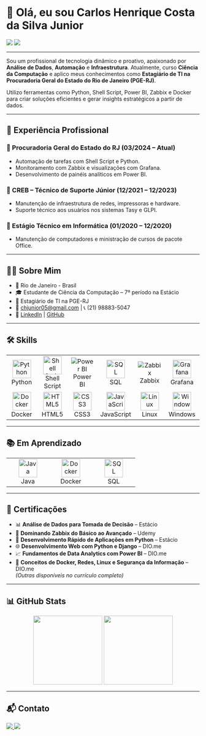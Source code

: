 # 👋 Olá, eu sou Carlos Henrique Costa da Silva Junior

<a href="mailto:chjunior05@gmail.com"><img src="https://img.shields.io/badge/Gmail-D14836?style=for-the-badge&logo=gmail&logoColor=white" target="_blank"></a>
<a href="https://www.linkedin.com/in/carlos-henrique-638476201/"><img src="https://img.shields.io/badge/LinkedIn-0077B5?style=for-the-badge&logo=linkedin&logoColor=white" target="_blank"></a>

---

Sou um profissional de tecnologia dinâmico e proativo, apaixonado por **Análise de Dados**, **Automação** e **Infraestrutura**. Atualmente, curso **Ciência da Computação** e aplico meus conhecimentos como **Estagiário de TI na Procuradoria Geral do Estado do Rio de Janeiro (PGE-RJ)**.

Utilizo ferramentas como Python, Shell Script, Power BI, Zabbix e Docker para criar soluções eficientes e gerar insights estratégicos a partir de dados.

---

## 💼 Experiência Profissional

### 🏢 Procuradoria Geral do Estado do RJ (03/2024 – Atual)  
- Automação de tarefas com Shell Script e Python.  
- Monitoramento com Zabbix e visualizações com Grafana.  
- Desenvolvimento de painéis analíticos em Power BI.  

### 🏢 CREB – Técnico de Suporte Júnior (12/2021 – 12/2023)  
- Manutenção de infraestrutura de redes, impressoras e hardware.  
- Suporte técnico aos usuários nos sistemas Tasy e GLPI.  

### 🏫 Estágio Técnico em Informática (01/2020 – 12/2020)  
- Manutenção de computadores e ministração de cursos de pacote Office.  

---

## 👨‍💻 Sobre Mim

- 📍 Rio de Janeiro - Brasil  
- 🎓 Estudante de Ciência da Computação – 7º período na Estácio  
- 💼 Estagiário de TI na PGE-RJ  
- 📧 chjunior05@gmail.com | 📞 (21) 98883-5047  
- 🔗 [LinkedIn](https://www.linkedin.com/in/carlos-henrique-638476201/) | [GitHub](https://github.com/baxinhodull)

---

## 🛠️ Skills

<table>
  <tr>
    <td align="center" width="96">
      <img src="https://cdn.jsdelivr.net/gh/devicons/devicon@latest/icons/python/python-original.svg" width="48" height="48" alt="Python" /><br>Python
    </td>
    <td align="center" width="96">
      <img src="https://cdn.jsdelivr.net/gh/devicons/devicon@latest/icons/bash/bash-original.svg" width="48" height="48" alt="Shell Script" /><br>Shell Script
    </td>
    <td align="center" width="96">
      <img src="https://img.shields.io/badge/Power%20BI-F2C811?style=for-the-badge&logo=powerbi&logoColor=black" alt="Power BI" /><br>Power BI
    </td>
    <td align="center" width="96">
      <img src="https://cdn.jsdelivr.net/gh/devicons/devicon@latest/icons/mysql/mysql-original.svg" width="48" height="48" alt="SQL" /><br>SQL
    </td>
    <td align="center" width="96">
      <img src="https://img.shields.io/badge/Zabbix-D40000?style=for-the-badge&logo=zabbix&logoColor=white" alt="Zabbix" /><br>Zabbix
    </td>
    <td align="center" width="96">
      <img src="https://cdn.jsdelivr.net/gh/devicons/devicon@latest/icons/grafana/grafana-original.svg" width="48" height="48" alt="Grafana" /><br>Grafana
    </td>
  </tr>
  <tr>
    <td align="center" width="96">
      <img src="https://cdn.jsdelivr.net/gh/devicons/devicon@latest/icons/docker/docker-original.svg" width="48" height="48" alt="Docker" /><br>Docker
    </td>
    <td align="center" width="96">
      <img src="https://cdn.jsdelivr.net/gh/devicons/devicon@latest/icons/html5/html5-original.svg" width="48" height="48" alt="HTML5" /><br>HTML5
    </td>
    <td align="center" width="96">
      <img src="https://cdn.jsdelivr.net/gh/devicons/devicon@latest/icons/css3/css3-original.svg" width="48" height="48" alt="CSS3" /><br>CSS3
    </td>
    <td align="center" width="96">
      <img src="https://cdn.jsdelivr.net/gh/devicons/devicon@latest/icons/javascript/javascript-original.svg" width="48" height="48" alt="JavaScript" /><br>JavaScript
    </td>
    <td align="center" width="96">
      <img src="https://cdn.jsdelivr.net/gh/devicons/devicon@latest/icons/linux/linux-original.svg" width="48" height="48" alt="Linux" /><br>Linux
    </td>
    <td align="center" width="96">
      <img src="https://cdn.jsdelivr.net/gh/devicons/devicon@latest/icons/windows8/windows8-original.svg" width="48" height="48" alt="Windows" /><br>Windows
    </td>
  </tr>
</table>

---

## 📚 Em Aprendizado

<table>
  <tr>
    <td align="center" width="96">
      <img src="https://cdn.jsdelivr.net/gh/devicons/devicon/icons/java/java-original.svg" width="48" height="48" alt="Java" /><br>Java
    </td>
    <td align="center" width="96">
      <img src="https://cdn.jsdelivr.net/gh/devicons/devicon/icons/docker/docker-original.svg" width="48" height="48" alt="Docker" /><br>Docker
    </td>
    <td align="center" width="96">
      <img src="https://cdn.jsdelivr.net/gh/devicons/devicon/icons/mysql/mysql-original.svg" width="48" height="48" alt="SQL" /><br>SQL
    </td>
  </tr>
</table>

---

## 🏅 Certificações

- 📊 **Análise de Dados para Tomada de Decisão** – Estácio  
- 🔧 **Dominando Zabbix do Básico ao Avançado** – Udemy  
- 🐍 **Desenvolvimento Rápido de Aplicações em Python** – Estácio  
- 🌐 **Desenvolvimento Web com Python e Django** – DIO.me  
- 📈 **Fundamentos de Data Analytics com Power BI** – DIO.me  
- 🐧 **Conceitos de Docker, Redes, Linux e Segurança da Informação** – DIO.me  
_(Outras disponíveis no currículo completo)_

---

## 📊 GitHub Stats

<div align="center">
  <img height="180em" src="https://github-readme-stats.vercel.app/api?username=baxinhodull&include_all_commits=true&show_icons=true&theme=nightowl&rank_icon=github" />
  <img height="180em" src="https://github-readme-stats.vercel.app/api/top-langs/?username=baxinhodull&layout=compact&theme=nightowl" />
</div>

---

## 📬 Contato

<div>
  <a href="mailto:chjunior05@gmail.com">
    <img src="https://img.shields.io/badge/Gmail-D14836?style=for-the-badge&logo=gmail&logoColor=white">
  </a>
  <a href="https://www.linkedin.com/in/carlos-henrique-638476201/" target="_blank">
    <img src="https://img.shields.io/badge/LinkedIn-0077B5?style=for-the-badge&logo=linkedin&logoColor=white">
  </a>
</div>
